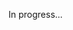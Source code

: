 <meta url="https://github.com/johnlindquist/kit/discussions/821">
<meta id="D_kwDOEu7MBc4AP_up">
<meta sectionId="1">
<meta title="Built-in Terminal">
<meta section="Essentials">
<meta i="4">    
<meta path="docs/built-in-terminal">

In progress...